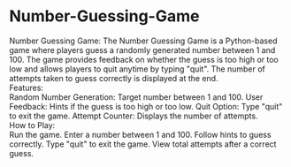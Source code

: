 # Number-Guessing-Game
Number Guessing Game:
The Number Guessing Game is a Python-based game where players guess a randomly generated number between 1 and 100. The game provides feedback on whether the guess is too high or too low and allows players to quit anytime by typing "quit". The number of attempts taken to guess correctly is displayed at the end.
</br>
Features:
</br>
Random Number Generation: Target number between 1 and 100.
User Feedback: Hints if the guess is too high or too low.
Quit Option: Type "quit" to exit the game.
Attempt Counter: Displays the number of attempts.
</br>
How to Play:
</br>
Run the game.
Enter a number between 1 and 100.
Follow hints to guess correctly.
Type "quit" to exit the game.
View total attempts after a correct guess.
